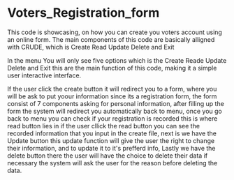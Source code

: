 # Voters_Registration_form
 This code is showcasing, on how you can create you voters account using an online form.  The main components of this code are basically alligned with CRUDE, which is Create Read Update Delete and Exit

In the menu You will only see five options which is the Create Reade Update Delete and Exit this are the main function of this code, making it a simple user interactive interface.

If the user click the create button it will redirect you to a form, where you will be ask to put yoour information since its a registration form, the form consist of 7 components asking for personal information, after filling up the form the system will redirect you automatically back to menu, once you go back to menu you can check if your registration is recorded this is where read button lies in if the user cllick the read button you can see the recorded information that you input in the create file, next is we have the Update button this update function will give the user the right to change their information, and to update it to it's prefferd info, Lastly we have the delete button there the user will have the choice to delete their data if necessary the system will ask the user for the reason before deleting the data.
